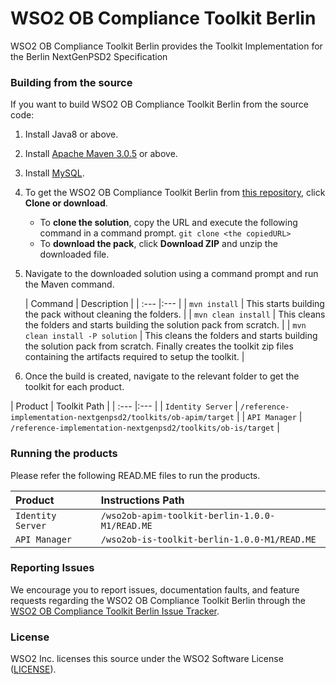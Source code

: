 <!--
 ~  Copyright (c) 2021, WSO2 Inc. (http://www.wso2.com). All Rights Reserved.
 ~   
 ~  This software is the property of WSO2 Inc. and its suppliers, if any. 
 ~  Dissemination of any information or reproduction of any material contained 
 ~  herein is strictly forbidden, unless permitted by WSO2 in accordance with 
 ~  the WSO2 Software License available at https://wso2.com/licenses/eula/3.1. 
 ~  For specific language governing the permissions and limitations under 
 ~  this license, please see the license as well as any agreement you’ve 
 ~  entered into with WSO2 governing the purchase of this software and any 
 ~  associated services.
-->

# WSO2 OB Compliance Toolkit Berlin

WSO2 OB Compliance Toolkit Berlin provides the Toolkit Implementation for the Berlin NextGenPSD2 Specification

### Building from the source

If you want to build WSO2 OB Compliance Toolkit Berlin from the source code:

1. Install Java8 or above.
1. Install [Apache Maven 3.0.5](https://maven.apache.org/download.cgi) or above.
1. Install [MySQL](https://dev.mysql.com/doc/refman/5.5/en/windows-installation.html).
1. To get the WSO2 OB Compliance Toolkit Berlin from [this repository](https://github.com/wso2/reference-implementation-nextgenpsd2), click **Clone or download**.
    * To **clone the solution**, copy the URL and execute the following command in a command prompt.
      `git clone <the copiedURL>`
    * To **download the pack**, click **Download ZIP** and unzip the downloaded file.
1. Navigate to the downloaded solution using a command prompt and run the Maven command.

   |  Command | Description |
         | :--- |:--- |
   | ```mvn install``` | This starts building the pack without cleaning the folders. |
   | ```mvn clean install``` | This cleans the folders and starts building the solution pack from scratch. |
   | ```mvn clean install -P solution``` | This cleans the folders and starts building the solution pack from scratch. Finally creates the toolkit zip files containing the artifacts required to setup the toolkit. |

1. Once the build is created, navigate to the relevant folder to get the toolkit for each product.

|  Product | Toolkit Path |
      | :--- |:--- |
| ```Identity Server``` | `/reference-implementation-nextgenpsd2/toolkits/ob-apim/target` |
| ```API Manager``` | `/reference-implementation-nextgenpsd2/toolkits/ob-is/target` |


### Running the products

Please refer the following READ.ME files to run the products.

|  Product | Instructions Path |
| :--- |:--- |
| ```Identity Server``` | `/wso2ob-apim-toolkit-berlin-1.0.0-M1/READ.ME` |
| ```API Manager``` | `/wso2ob-is-toolkit-berlin-1.0.0-M1/READ.ME` |


### Reporting Issues

We encourage you to report issues, documentation faults, and feature requests regarding the WSO2 OB Compliance Toolkit Berlin through the [WSO2 OB Compliance Toolkit Berlin Issue Tracker](https://github.com/wso2/reference-implementation-nextgenpsd2/issues).

### License

WSO2 Inc. licenses this source under the WSO2 Software License ([LICENSE](https://github.com/wso2/reference-implementation-nextgenpsd2/blob/main/LICENSE)).
